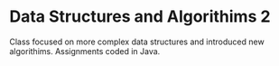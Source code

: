 # Data Structures and Algorithims 2
Class focused on more complex data structures and introduced new algorithims. Assignments coded in Java.
